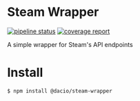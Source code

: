 # Steam Wrapper

[![pipeline status](https://gitlab.com/dacio/steam-wrapper/badges/master/pipeline.svg)](https://gitlab.com/dacio/steam-wrapper/commits/master)
[![coverage report](https://gitlab.com/dacio/steam-wrapper/badges/master/coverage.svg)](https://gitlab.com/dacio/steam-wrapper/commits/master)

A simple wrapper for Steam's API endpoints

# Install

```sh
$ npm install @dacio/steam-wrapper
```
